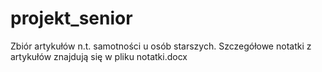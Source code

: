# projekt_senior

Zbiór artykułów n.t. samotności u osób starszych.
Szczegółowe notatki z artykułów znajdują się w pliku notatki.docx
